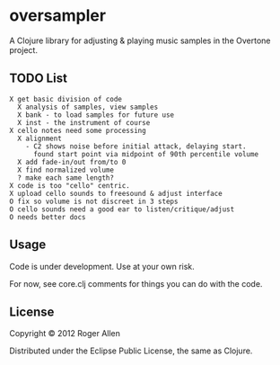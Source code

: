 # oversampler

A Clojure library for adjusting & playing music samples in the Overtone project.

## TODO List

    X get basic division of code
      X analysis of samples, view samples
      X bank - to load samples for future use
      X inst - the instrument of course
    X cello notes need some processing
      X alignment
        - C2 shows noise before initial attack, delaying start.  
          found start point via midpoint of 90th percentile volume
      X add fade-in/out from/to 0
      X find normalized volume
      ? make each same length?    
    X code is too "cello" centric.
    X upload cello sounds to freesound & adjust interface
    O fix so volume is not discreet in 3 steps
    O cello sounds need a good ear to listen/critique/adjust
    O needs better docs

## Usage

Code is under development.  Use at your own risk.

For now, see core.clj comments for things you can do with the code.

## License

Copyright © 2012 Roger Allen

Distributed under the Eclipse Public License, the same as Clojure.
